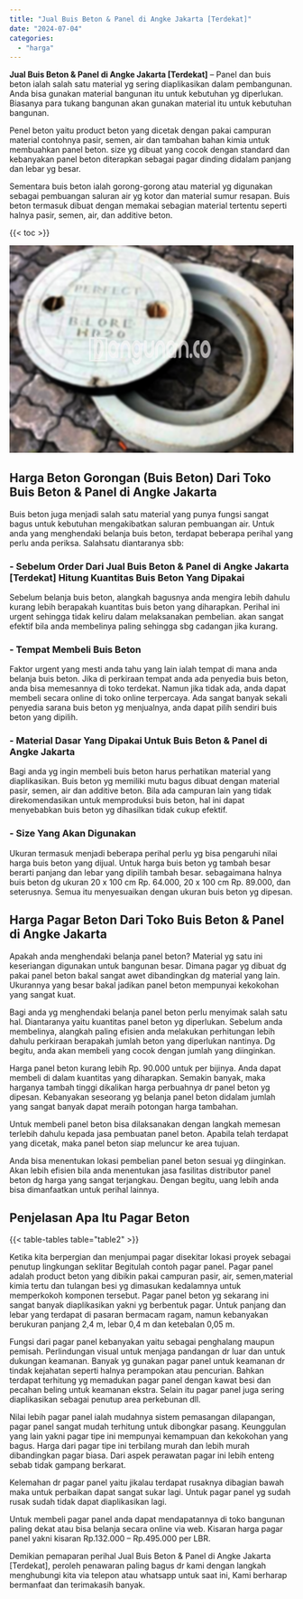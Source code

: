 ```yaml
---
title: "Jual Buis Beton & Panel di Angke Jakarta [Terdekat]"
date: "2024-07-04"
categories: 
  - "harga"
---
```


**Jual Buis Beton & Panel di Angke Jakarta \[Terdekat\]** – Panel dan buis beton ialah salah satu material yg sering diaplikasikan dalam pembangunan. Anda bisa gunakan material bangunan itu untuk kebutuhan yg diperlukan. Biasanya para tukang bangunan akan gunakan material itu untuk kebutuhan bangunan.

Penel beton yaitu product beton yang dicetak dengan pakai campuran material contohnya pasir, semen, air dan tambahan bahan kimia untuk membuahkan panel beton. size yg dibuat yang cocok dengan standard dan kebanyakan panel beton diterapkan sebagai pagar dinding didalam panjang dan lebar yg besar.

Sementara buis beton ialah gorong-gorong atau material yg digunakan sebagai pembuangan saluran air yg kotor dan material sumur resapan. Buis beton termasuk dibuat dengan memakai sebagian material tertentu seperti halnya pasir, semen, air, dan additive beton.

{{< toc >}}

![Jual Buis Beton & Panel di Angke Jakarta [Terdekat]](/images/jual-panel-buis-beton-murah-65.png)

## Harga Beton Gorongan (Buis Beton) Dari Toko Buis Beton & Panel di Angke Jakarta

Buis beton juga menjadi salah satu material yang punya fungsi sangat bagus untuk kebutuhan mengakibatkan saluran pembuangan air. Untuk anda yang menghendaki belanja buis beton, terdapat beberapa perihal yang perlu anda periksa. Salahsatu diantaranya sbb:

### \- Sebelum Order Dari Jual Buis Beton & Panel di Angke Jakarta \[Terdekat\] Hitung Kuantitas Buis Beton Yang Dipakai

Sebelum belanja buis beton, alangkah bagusnya anda mengira lebih dahulu kurang lebih berapakah kuantitas buis beton yang diharapkan. Perihal ini urgent sehingga tidak keliru dalam melaksanakan pembelian. akan sangat efektif bila anda membelinya paling sehingga sbg cadangan jika kurang.

### \- Tempat Membeli Buis Beton

Faktor urgent yang mesti anda tahu yang lain ialah tempat di mana anda belanja buis beton. Jika di perkiraan tempat anda ada penyedia buis beton, anda bisa memesannya di toko terdekat. Namun jika tidak ada, anda dapat membeli secara online di toko online terpercaya. Ada sangat banyak sekali penyedia sarana buis beton yg menjualnya, anda dapat pilih sendiri buis beton yang dipilih.

### \- Material Dasar Yang Dipakai Untuk Buis Beton & Panel di Angke Jakarta

Bagi anda yg ingin membeli buis beton harus perhatikan material yang diaplikasikan. Buis beton yg memiliki mutu bagus dibuat dengan material pasir, semen, air dan additive beton. Bila ada campuran lain yang tidak direkomendasikan untuk memproduksi buis beton, hal ini dapat menyebabkan buis beton yg dihasilkan tidak cukup efektif.

### \- Size Yang Akan Digunakan

Ukuran termasuk menjadi beberapa perihal perlu yg bisa pengaruhi nilai harga buis beton yang dijual. Untuk harga buis beton yg tambah besar berarti panjang dan lebar yang dipilih tambah besar. sebagaimana halnya buis beton dg ukuran 20 x 100 cm Rp. 64.000, 20 x 100 cm Rp. 89.000, dan seterusnya. Semua itu menyesuaikan dengan ukuran buis beton yg dipesan.

## Harga Pagar Beton Dari Toko Buis Beton & Panel di Angke Jakarta

Apakah anda menghendaki belanja panel beton? Material yg satu ini keseriangan digunakan untuk bangunan besar. Dimana pagar yg dibuat dg pakai panel beton bakal sangat awet dibandingkan dg material yang lain. Ukurannya yang besar bakal jadikan panel beton mempunyai kekokohan yang sangat kuat.

Bagi anda yg menghendaki belanja panel beton perlu menyimak salah satu hal. Diantaranya yaitu kuantitas panel beton yg diperlukan. Sebelum anda membelinya, alangkah paling efisien anda melakukan perhitungan lebih dahulu perkiraan berapakah jumlah beton yang diperlukan nantinya. Dg begitu, anda akan membeli yang cocok dengan jumlah yang diinginkan.

Harga panel beton kurang lebih Rp. 90.000 untuk per bijinya. Anda dapat membeli di dalam kuantitas yang diharapkan. Semakin banyak, maka harganya tambah tinggi dikalikan harga perbuahnya dr panel beton yg dipesan. Kebanyakan seseorang yg belanja panel beton didalam jumlah yang sangat banyak dapat meraih potongan harga tambahan.

Untuk membeli panel beton bisa dilaksanakan dengan langkah memesan terlebih dahulu kepada jasa pembuatan panel beton. Apabila telah terdapat yang dicetak, maka panel beton siap meluncur ke area tujuan.

Anda bisa menentukan lokasi pembelian panel beton sesuai yg diinginkan. Akan lebih efisien bila anda menentukan jasa fasilitas distributor panel beton dg harga yang sangat terjangkau. Dengan begitu, uang lebih anda bisa dimanfaatkan untuk perihal lainnya.

## Penjelasan Apa Itu Pagar Beton

{{< table-tables table="table2" >}}

Ketika kita berpergian dan menjumpai pagar disekitar lokasi proyek sebagai penutup lingkungan seklitar Begitulah contoh pagar panel. Pagar panel adalah product beton yang dibikin pakai campuran pasir, air, semen,material kimia tertu dan tulangan besi yg dimasukan kedalamnya untuk memperkokoh komponen tersebut. Pagar panel beton yg sekarang ini sangat banyak diaplikasikan yakni yg berbentuk pagar. Untuk panjang dan lebar yang terdapat di pasaran bermacam ragam, namun kebanyakan berukuran panjang 2,4 m, lebar 0,4 m dan ketebalan 0,05 m.

Fungsi dari pagar panel kebanyakan yaitu sebagai penghalang maupun pemisah. Perlindungan visual untuk menjaga pandangan dr luar dan untuk dukungan keamanan. Banyak yg gunakan pagar panel untuk keamanan dr tindak kejahatan seperti halnya perampokan atau pencurian. Bahkan terdapat terhitung yg memadukan pagar panel dengan kawat besi dan pecahan beling untuk keamanan ekstra. Selain itu pagar panel juga sering diaplikasikan sebagai penutup area perkebunan dll.

Nilai lebih pagar panel ialah mudahnya sistem pemasangan dilapangan, pagar panel sangat mudah terhitung untuk dibongkar pasang. Keunggulan yang lain yakni pagar tipe ini mempunyai kemampuan dan kekokohan yang bagus. Harga dari pagar tipe ini terbilang murah dan lebih murah dibandingkan pagar biasa. Dari aspek perawatan pagar ini lebih enteng sebab tidak gampang berkarat.

Kelemahan dr pagar panel yaitu jikalau terdapat rusaknya dibagian bawah maka untuk perbaikan dapat sangat sukar lagi. Untuk pagar panel yg sudah rusak sudah tidak dapat diaplikasikan lagi.

Untuk membeli pagar panel anda dapat mendapatannya di toko bangunan paling dekat atau bisa belanja secara online via web. Kisaran harga pagar panel yakni kisaran Rp.132.000 – Rp.495.000 per LBR.

Demikian pemaparan perihal Jual Buis Beton & Panel di Angke Jakarta \[Terdekat\], peroleh penawaran paling bagus dr kami dengan langkah menghubungi kita via telepon atau whatsapp untuk saat ini, Kami berharap bermanfaat dan terimakasih banyak.
